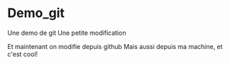 # Demo_git
Une demo de git
Une petite modification


Et maintenant on modifie depuis github
Mais aussi depuis ma machine, et c'est cool!
